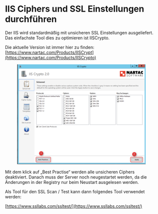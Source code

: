 # IIS Ciphers und SSL Einstellungen durchführen

Der IIS wird standardmäßig mit unsicheren SSL Einstellungen ausgeliefert. Das einfachste Tool dies zu optimieren ist IISCrypto.

Die aktuelle Version ist immer hier zu finden: [https://www.nartac.com/Products/IISCrypt](https://www.nartac.com/Products/IISCrypto)

<figure><img src="../../../.gitbook/assets/image (8).png" alt=""><figcaption></figcaption></figure>

Mit dem klick auf „Best Practise“ werden alle unsicheren Ciphers deaktiviert. Danach muss der Server noch neugestartet werden, da die Änderungen in der Registry nur beim Neustart ausgelesen werden.

Als Tool für den SSL Scan / Test kann dann folgendes Tool verwendet werden:

[https://www.ssllabs.com/ssltest/](https://www.ssllabs.com/ssltest/)

